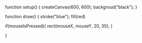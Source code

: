 function setup() {
   createCanvas(600, 600);
   backgroud("black");
 }

function draw() {
  stroke("blue");
  fill(red)
  
  if(mouseIsPressed){
    rect(mouseX, mouseY, 20, 35);
  }
  
}
